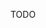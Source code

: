 <!-- --- title: MKCOL Method -->
<!-- --- method: MKCOL -->
<!-- --- type: method -->
<!-- --- method_properties: idempotent -->
<!-- --- current_spec: RFC 4918 -->
<!-- --- current_spec_rfc_number: 4918 -->
<!-- --- current_spec_rfc_section: 9.3 -->

TODO

